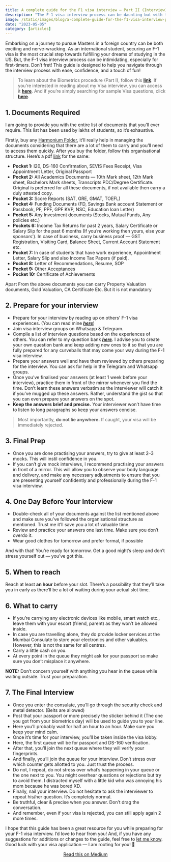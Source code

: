 ```yaml
---
title: A complete guide for the F1 visa interview — Part II (Interview)
description: "The F-1 visa interview process can be daunting but with this guide, you'll feel confident & prepared. Read more!"
image: /static/images/blog/a-complete-guide-for-the-f1-visa-interview-part-ii.jpg
date: "2023-05-05"
category: [articles]
---
```


Embarking on a journey to pursue Masters in a foreign country can be both exciting and nerve-wracking. As an international student, securing an F-1 visa is the most crucial step towards fulfilling your dreams of studying in the US. But, the F-1 visa interview process can be intimidating, especially for first-timers. Don’t fret! This guide is designed to help you navigate through the interview process with ease, confidence, and a touch of fun!

> To learn about the Biometrics procedure (Part I), follow this [**link**](https://www.throwException.dev/a-complete-guide-for-the-f1-visa-interview-part-i). If you’re interested in reading about my Visa interview, you can access it [**here**](https://www.throwException.dev/my-f1-visa-interview-experience). And if you’re simply searching for sample Visa questions, click [**here**](https://www.throwException.dev/sample-f1-visa-interview-questions).

## 1. Documents Required

I am going to provide you with the entire list of documents that you’ll ever require. This list has been used by lakhs of students, so it’s exhaustive.

Firstly, buy any [Harmonium Folder](https://www.amazon.in/s?k=harmonic+folder&i=office-products&crid=B342WOWX8RLW&sprefix=harmonic+folder%2Coffice-products%2C254&ref=nb_sb_noss_2), it’ll really help in managing the documents considering that there are a lot of them to carry and you’ll need to access them quickly. After you buy the folder, follow this organisational structure. Here’s a pdf [link](https://drive.google.com/file/d/1MkRq9yoDOKXRB3kTpNdUJxaQyhYSEqOo/view?usp=sharing) for the same:

-   **Pocket 1:** I20, DS-160 Confirmation, SEVIS Fees Receipt, Visa Appointment Letter, Original Passport
-   **Pocket 2:** All Academics Documents — 10th Mark sheet, 12th Mark sheet, Bachelors Mark sheets, Transcripts PDC/Degree Certificate. Original is preferred for all these documents, if not available then carry a duly attested copy.
-   **Pocket 3:** Score Reports (SAT, GRE, GMAT, TOEFL)
-   **Pocket 4:** Funding Documents (FD, Savings Bank account Statement or Passbook, PF, PPF, GPF KVP, NSC, Education loan Letter)
-   **Pocket 5:** Any Investment documents (Stocks, Mutual Funds, Any policies etc.)
-   **Pockets 6:** Income Tax Returns for past 2 years, Salary Certificate or Salary Slip for the past 6 months (If you’re working then yours, else your sponsors’). In case of business, carry business proof — GST Registration, Visiting Card, Balance Sheet, Current Account Statement etc.
-   **Pocket 7:** In case of students that have work experience, Appointment Letter, Salary Slip and also Income Tax Papers (if paid).
-   **Pocket 8:** Letter of Recommendations, Resume, SOP
-   **Pocket 9:** Other Acceptances
-   **Pocket 10:** Certificate of Achievements

Apart From the above documents you can carry Property Valuation documents, Gold Valuation, CA Certificate Etc. But it is not mandatory

## 2. Prepare for your interview

-   Prepare for your interview by reading up on others’ F-1 visa experiences. (You can read mine [**_here_**](https://www.throwException.dev/my-f1-visa-interview-experience))
-   Join visa interview groups on Whatsapp & Telegram.
-   Compile a list of interview questions based on the experiences of others. You can refer to my question bank [**_here_**](https://www.throwException.dev/sample-f1-visa-interview-questions). I advise you to create your own question bank and keep adding new ones to it so that you are fully prepared for any curveballs that may come your way during the F-1 visa interview.
-   Prepare your answers well and have them reviewed by others preparing for the interview. You can ask for help in the Telegram and Whatsapp groups.
-   Once you’ve finalised your answers (at least 1 week before your interview), practice them in front of the mirror whenever you find the time. Don’t learn these answers verbatim as the interviewer will catch it if you’ve mugged up these answers. Rather, understand the gist so that you can even prepare your answers on the spot.
-   **Keep the answers brief and precise.** Your interviewer won’t have time to listen to long paragraphs so keep your answers concise.

> Most importantly, **do not lie anywhere.** If caught, your visa will be immediately rejected.

## 3. Final Prep

-   Once you are done practising your answers, try to give at least 2–3 mocks. This will instil confidence in you.
-   If you can’t give mock interviews, I recommend practising your answers in front of a mirror. This will allow you to observe your body language and delivery, and make any necessary adjustments to ensure that you are presenting yourself confidently and professionally during the F-1 visa interview.

## 4. One Day Before Your Interview

-   Double-check all of your documents against the list mentioned above and make sure you’ve followed the organisational structure as mentioned. Trust me it’ll save you a lot of valuable time.
-   Review and practice your answers one last time. Make sure you don’t overdo it.
-   Wear good clothes for tomorrow and prefer formal, if possible

And with that! You’re ready for tomorrow. Get a good night’s sleep and don’t stress yourself out — you’ve got this.

## 5. When to reach

Reach at least **an hour** before your slot. There’s a possibility that they’ll take you in early as there’ll be a lot of waiting during your actual slot time.

## 6. What to carry

-   If you’re carrying any electronic devices like mobile, smart watch etc., leave them with your escort (friend, parent) as they won’t be allowed inside.
-   In case you are travelling alone, they do provide locker services at the Mumbai Consulate to store your electronics and other valuables. However, this is not the same for all centres.
-   Carry a little cash on you.
-   At every point in the queue they might ask for your passport so make sure you don’t misplace it anywhere.

**NOTE:** Don’t concern yourself with anything you hear in the queue while waiting outside. Trust your preparation.

## 7. The Final Interview

-   Once you enter the consulate, you’ll go through the security check and metal detector. (Belts are allowed)
-   Post that your passport or more precisely the sticker behind it (The one you got from your biometrics day) will be used to guide you to your line.
-   Here you’ll probably wait for half an hour to an hour. Make sure you keep your mind calm.
-   Once it’s time for your interview, you’ll be taken inside the visa lobby.
-   Here, the first queue will be for passport and DS-160 verification.
-   After that, you’ll join the next queue where they will verify your fingerprints.
-   And finally, you’ll join the queue for your interview. Don’t stress over which counter gets allotted to you. Just trust the process.
-   Do not, I repeat, do not stress over what’s happening in your queue or the one next to you. You might overhear questions or rejections but try to avoid them. I distracted myself with a little kid who was annoying his mom because he was bored XD.
-   Finally, nail your interview. Do not hesitate to ask the interviewer to repeat his/her question. It’s completely normal.
-   Be truthful, clear & precise when you answer. Don’t drag the conversation.
-   And remember, even if your visa is rejected, you can still apply again 2 more times.

I hope that this guide has been a great resource for you while preparing for your F-1 visa interview. I’d love to hear from you! And, if you have any suggestions for additions or changes to the guide, feel free to [let me know](https://x.com/_ParthDesai_). Good luck with your visa application — I am rooting for you! 🚀

<p style="text-align: center;">
  <a href="https://medium.com/@desaiparth2000/a-complete-guide-for-the-f1-visa-interview-part-ii-interview-9170349ba4e">Read this on Medium</a>
</p>